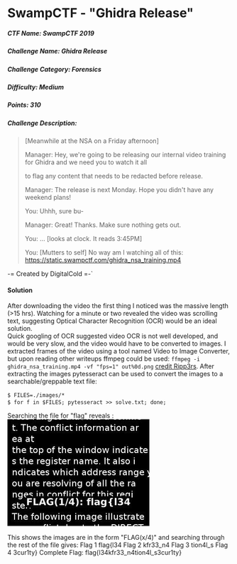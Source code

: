 SwampCTF - "Ghidra Release"
======
##### CTF Name: SwampCTF 2019
##### Challenge Name: Ghidra Release
##### Challenge Category: Forensics
##### Difficulty: Medium
##### Points: 310
##### Challenge Description: 

>[Meanwhile at the NSA on a Friday afternoon]
>
>Manager: Hey, we're going to be releasing our internal video training for Ghidra and we need you to watch it all
>
>to flag any content that needs to be redacted before release.
>
>Manager: The release is next Monday. Hope you didn't have any weekend plans!
>
>You: Uhhh, sure bu-
>
>Manager: Great! Thanks. Make sure nothing gets out.
>
>You: ... [looks at clock. It reads 3:45PM]
>
>You: [Mutters to self] No way am I watching all of this: https://static.swampctf.com/ghidra_nsa_training.mp4

-= Created by DigitalCold =-`

#### Solution
After downloading the video the first thing I noticed was the massive length (>15 hrs).   Watching for a minute or two revealed the video was scrolling text, suggesting Optical Character Recognition (OCR) would be an ideal solution.  
Quick googling of OCR suggested video OCR is not well developed, and would be very slow, and the video would have to be converted to images.
I extracted frames of the video using a tool named Video to Image Converter, but upon reading other writeups ffmpeg could be used: `ffmpeg -i ghidra_nsa_training.mp4 -vf "fps=1" out%0d.png` [credit Ripp3rs](https://ctftime.org/writeup/14500).
After extracting the images pytesseract can be used to convert the images to a searchable/greppable text file:
```
$ FILES=./images/* 
$ for f in $FILES; pytesseract >> solve.txt; done;
```

Searching the file for "flag" reveals : 
![Ghidra Image 1](firstImage.jpg)

This shows the images are in the form "FLAG(x/4)" and searching through the rest of the file gives:
Flag 1 flag{l34
Flag 2 kfr33_n4
Flag 3 tion4l_s
Flag 4 3cur1ty}
Complete Flag: flag{l34kfr33_n4tion4l_s3cur1ty}